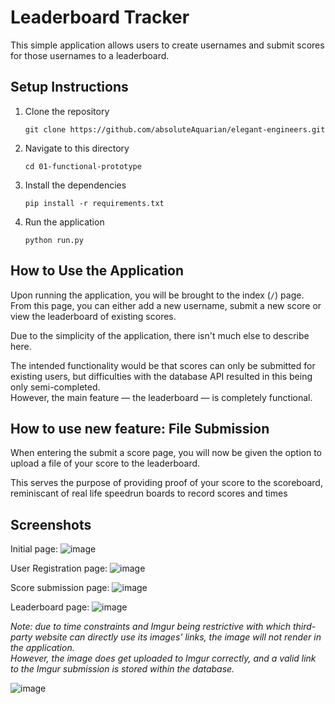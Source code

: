 # Leaderboard Tracker
This simple application allows users to create usernames and submit scores for those usernames to a leaderboard.

## Setup Instructions
1. Clone the repository
    ```commandline
    git clone https://github.com/absoluteAquarian/elegant-engineers.git
    ```
2. Navigate to this directory
    ```commandline
    cd 01-functional-prototype
    ```
3. Install the dependencies
    ```commandline
    pip install -r requirements.txt
    ```
4. Run the application
    ```commandline
    python run.py
    ```

## How to Use the Application
Upon running the application, you will be brought to the index (`/`) page.  
From this page, you can either add a new username, submit a new score or view the leaderboard of existing scores.

Due to the simplicity of the application, there isn't much else to describe here.

The intended functionality would be that scores can only be submitted for existing users, but difficulties with the database API resulted in this being only semi-completed.  
However, the main feature — the leaderboard — is completely functional.

## How to use new feature: File Submission
When entering the submit a score page, you will now be given the option to upload a file of your score to the leaderboard.

This serves the purpose of providing proof of your score to the scoreboard, reminiscant of real life speedrun boards to record scores and times

## Screenshots
Initial page:
![image](https://github.com/user-attachments/assets/05617847-2039-4097-9dd5-65bff79b9a28)

User Registration page:
![image](https://github.com/user-attachments/assets/97a9f822-bf63-464b-af78-1e03781bbc73)

Score submission page:
![image](https://github.com/user-attachments/assets/84a2fc32-8071-4b96-a002-afed44ac33f2)

Leaderboard page:
![image](https://github.com/user-attachments/assets/276d15ce-7465-4ea1-899a-208b679f04ef)

_Note: due to time constraints and Imgur being restrictive with which third-party website can directly use its images' links, the image will not render in the application._  
_However, the image does get uploaded to Imgur correctly, and a valid link to the Imgur submission is stored within the database._

![image](https://github.com/user-attachments/assets/a6c20e28-195f-4a65-a892-69b20d04e069)
